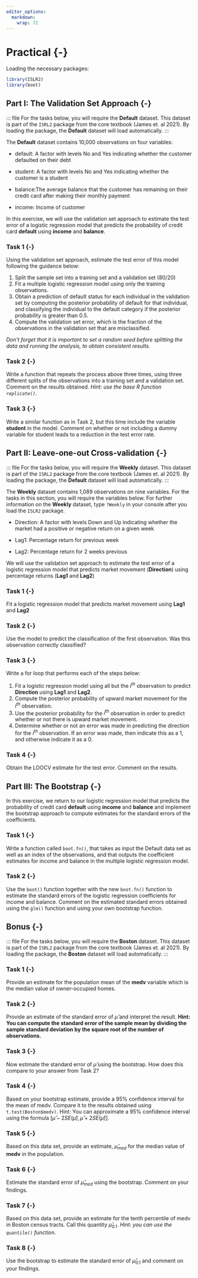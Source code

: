 ```yaml
---
editor_options:
  markdown:
    wrap: 72
---
```


# Practical {-}

Loading the necessary packages: 


```r
library(ISLR2)
library(boot)
```

## Part I: The Validation Set Approach {-}

::: file
For the tasks below, you will require the **Default** dataset. This dataset is part of the `ISRL2` package from the core textbook (James et. al 2021). By loading the package, the **Default** dataset will load automatically. 
:::

The **Default** dataset contains 10,000 observations on four variables:   

- default: A factor with levels No and Yes indicating whether the customer defaulted on their debt  

- student: A factor with levels No and Yes indicating whether the customer is a student  

- balance:The average balance that the customer has remaining on their credit card after making their monthly payment  

- income: Income of customer   

In this exercise, we will use the validation set approach to estimate the test error of a logistic regression model that predicts the probability of credit card **default** using **income** and **balance**. 

### Task 1 {-}

Using the validation set approach, estimate the test error of this model following the guidance below: 

1. Split the sample set into a training set and a validation set (80/20)  
2. Fit a multiple logistic regression model using only the training observations.   
3. Obtain a prediction of default status for each individual in the validation set by computing the posterior probability of default for that individual, and classifying the individual to the default category if the posterior probability is greater than 0.5.  
4. Compute the validation set error, which is the fraction of the observations in the validation set that are misclassified.

*Don't forget that it is important to set a random seed before splitting the data and running the analysis, to obtain consistent results.*

### Task 2 {-}

Write a function that repeats the process above three times, using three different splits of the observations into a training set and a validation set. Comment on the results obtained. *Hint: use the base R function `replicate()`*.

### Task 3 {-}

Write a similar function as in Task 2, but this time include the variable **student** in the model. Comment on whether or not including a dummy variable for student leads to a reduction in the test error rate.

## Part II: Leave-one-out Cross-validation {-}

::: file
For the tasks below, you will require the **Weekly** dataset. This dataset is part of the `ISRL2` package from the core textbook (James et. al 2021). By loading the package, the **Default** dataset will load automatically. 
:::

The **Weekly** dataset contains 1,089 observations on nine variables. For the tasks in this section, you will require the variables below. For further information on the **Weekly** dataset, type `?Weekly` in your console after you load the `ISLR2` package.   

- Direction: A factor with levels Down and Up indicating whether the market had a positive or negative return on a given week  

- Lag1: Percentage return for previous week  

- Lag2: Percentage return for 2 weeks previous   

We will use the validation set approach to estimate the test error of a logistic regression model that predicts market movement (**Direction**) using percentage returns (**Lag1** and **Lag2**)

### Task 1 {-}

Fit a logistic regression model that predicts market movement using **Lag1** and **Lag2**

### Task 2 {-}

Use the model to predict the classification of the first observation. Was this observation correctly classified?
 
### Task 3 {-}

Write a for loop that performs each of the steps below: 

1. Fit a logistic regression model using all but the $i^{th}$ observation to predict **Direction** using **Lag1** and **Lag2**. 
2. Compute the posterior probability of upward market movement for the $i^{th}$ observation.
3. Use the posterior probability for the $i^{th}$ observation in order to predict whether or not there is upward market movement.
4. Determine whether or not an error was made in predicting the direction for the $i^{th}$ observation. If an error was made, then indicate this as a 1, and otherwise indicate it as a 0.


### Task 4 {-}

Obtain the LOOCV estimate for the test error. Comment on the results.

## Part III: The Bootstrap {-}

In this exercise, we return to our logistic regression model that predicts the probability of credit card **default** using **income** and **balance** and implement the bootstrap approach to compute estimates for the standard errors of the coefficients. 

### Task 1 {-}

Write a function called `boot.fn()`, that takes as input the Default data set as well as an index of the observations, and that outputs the coefficient estimates for income and balance in the multiple logistic regression model.


### Task 2 {-}

Use the `boot()` function together with the new `boot.fn()` function to estimate the standard errors of the logistic regression coefficients for income and balance. Comment on the estimated standard errors obtained using the `glm()` function and using your own bootstrap function.

## Bonus {-}

::: file
For the tasks below, you will require the **Boston** dataset. This dataset is part of the `ISRL2` package from the core textbook (James et. al 2021). By loading the package, the **Boston** dataset will load automatically. 
:::

### Task 1 {-}

Provide an estimate for the population mean of the **medv** variable which is the median value of owner-occupied homes. 

### Task 2 {-}

Provide an estimate of the standard error of  $\hat{\mu}$ and interpret the result. **Hint: You can compute the standard error of the sample mean by dividing the sample standard deviation by the square root of the number of observations.**
 
### Task 3 {-}

Now estimate the standard error of  $\hat{\mu}$ using the bootstrap. How does this compare to your answer from Task 2?

### Task 4 {-}

Based on your bootstrap estimate, provide a 95% confidence interval for the mean of medv. Compare it to the results obtained using `t.test(Boston$medv)`. Hint: You can approximate a 95% confidence interval using the formula  $[\hat{\mu}−2SE(\hat{\mu}),\hat{\mu} + 2SE(\hat{\mu})]$. 

### Task 5 {-}

Based on this data set, provide an estimate,  $\hat{\mu}_{med}$ for the median value of **medv** in the population.
 
### Task 6 {-}

Estimate the standard error of $\hat{\mu}_{med}$ using the bootstrap. Comment on your findings.
 
### Task 7 {-}

Based on this data set, provide an estimate for the tenth percentile of medv in Boston census tracts. Call this quantity  $\hat{\mu}_{0.1}$. *Hint: you can use the `quantile()` function.*
 
### Task 8 {-}

Use the bootstrap to estimate the standard error of  $\hat{\mu}_{0.1}$ and comment on your findings.
